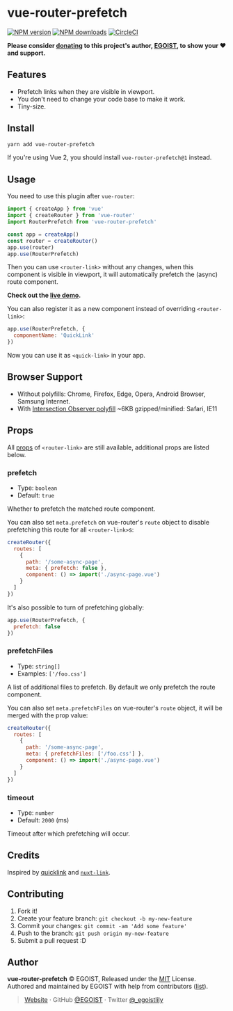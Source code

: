# vue-router-prefetch

[![NPM version](https://badgen.net/npm/v/vue-router-prefetch)](https://npmjs.com/package/vue-router-prefetch) [![NPM downloads](https://badgen.net/npm/dm/vue-router-prefetch)](https://npmjs.com/package/vue-router-prefetch) [![CircleCI](https://badgen.net/circleci/github/egoist/vue-router-prefetch/master)](https://circleci.com/gh/egoist/vue-router-prefetch/tree/master)

**Please consider [donating](https://www.patreon.com/egoist) to this project's author, [EGOIST](#author), to show your ❤️ and support.**

## Features

- Prefetch links when they are visible in viewport.
- You don't need to change your code base to make it work.
- Tiny-size.

## Install

```bash
yarn add vue-router-prefetch
```

If you're using Vue 2, you should install `vue-router-prefetch@1` instead.

## Usage

You need to use this plugin after `vue-router`:

```js
import { createApp } from 'vue'
import { createRouter } from 'vue-router'
import RouterPrefetch from 'vue-router-prefetch'

const app = createApp()
const router = createRouter()
app.use(router)
app.use(RouterPrefetch)
```

Then you can use `<router-link>` without any changes, when this component is visible in viewport, it will automatically prefetch the (async) route component.

**Check out the [live demo](https://stackblitz.com/edit/vue-nr9q5u).**

You can also register it as a new component instead of overriding `<router-link>`:

```js
app.use(RouterPrefetch, {
  componentName: 'QuickLink'
})
```

Now you can use it as `<quick-link>` in your app.

## Browser Support

- Without polyfills: Chrome, Firefox, Edge, Opera, Android Browser, Samsung Internet.
- With [Intersection Observer polyfill](https://github.com/w3c/IntersectionObserver/tree/master/polyfill) ~6KB gzipped/minified: Safari, IE11

## Props

All [props](https://router.vuejs.org/api/#router-link-props) of `<router-link>` are still available, additional props are listed below.

### prefetch

- Type: `boolean`
- Default: `true`

Whether to prefetch the matched route component.

You can also set `meta.prefetch` on vue-router's `route` object to disable prefetching this route for all `<router-link>`s:

```js
createRouter({
  routes: [
    {
      path: '/some-async-page',
      meta: { prefetch: false },
      component: () => import('./async-page.vue')
    }
  ]
})
```

It's also possible to turn of prefetching globally:

```js
app.use(RouterPrefetch, {
  prefetch: false
})
```

### prefetchFiles

- Type: `string[]`
- Examples: `['/foo.css']`

A list of additional files to prefetch. By default we only prefetch the route component.

You can also set `meta.prefetchFiles` on vue-router's `route` object, it will be merged with the prop value:

```js
createRouter({
  routes: [
    {
      path: '/some-async-page',
      meta: { prefetchFiles: ['/foo.css'] },
      component: () => import('./async-page.vue')
    }
  ]
})
```

### timeout

- Type: `number`
- Default: `2000` (ms)

Timeout after which prefetching will occur.

## Credits

Inspired by [quicklink](https://github.com/GoogleChromeLabs/quicklink) and [`nuxt-link`](https://github.com/nuxt/nuxt.js/pull/4574/).

## Contributing

1. Fork it!
2. Create your feature branch: `git checkout -b my-new-feature`
3. Commit your changes: `git commit -am 'Add some feature'`
4. Push to the branch: `git push origin my-new-feature`
5. Submit a pull request :D

## Author

**vue-router-prefetch** © EGOIST, Released under the [MIT](./LICENSE) License.<br>
Authored and maintained by EGOIST with help from contributors ([list](https://github.com/egoist/vue-router-prefetch/contributors)).

> [Website](https://egoist.sh) · GitHub [@EGOIST](https://github.com/egoist) · Twitter [@\_egoistlily](https://twitter.com/_egoistlily)
